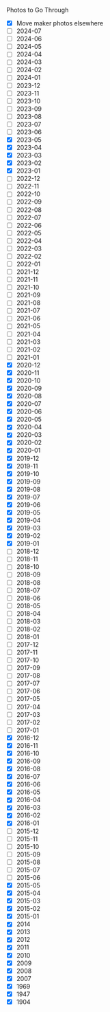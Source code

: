 Photos to Go Through
- [x] Move maker photos elsewhere
- [ ]  2024-07
- [ ]  2024-06
- [ ]  2024-05
- [ ]  2024-04
- [ ]  2024-03
- [ ]  2024-02
- [ ]  2024-01
- [ ]  2023-12
- [ ]  2023-11
- [ ]  2023-10
- [ ]  2023-09
- [ ]  2023-08
- [ ]  2023-07
- [ ]  2023-06
- [x]  2023-05
- [x]  2023-04
- [x]  2023-03
- [x]  2023-02
- [x]  2023-01
- [ ]  2022-12
- [ ]  2022-11
- [ ]  2022-10
- [ ]  2022-09
- [ ]  2022-08
- [ ]  2022-07
- [ ]  2022-06
- [ ]  2022-05
- [ ]  2022-04
- [ ]  2022-03
- [ ]  2022-02
- [ ]  2022-01
- [ ]  2021-12
- [ ]  2021-11
- [ ]  2021-10
- [ ]  2021-09
- [ ]  2021-08
- [ ]  2021-07
- [ ]  2021-06
- [ ]  2021-05
- [ ]  2021-04
- [ ]  2021-03
- [ ]  2021-02
- [ ]  2021-01
- [x]  2020-12
- [x]  2020-11
- [x]  2020-10
- [x]  2020-09
- [x]  2020-08
- [x]  2020-07
- [x]  2020-06
- [x]  2020-05
- [x]  2020-04
- [x]  2020-03
- [x]  2020-02
- [x]  2020-01
- [x]  2019-12
- [x]  2019-11
- [x]  2019-10
- [x]  2019-09
- [x]  2019-08
- [x]  2019-07
- [x]  2019-06
- [x]  2019-05
- [x]  2019-04
- [x]  2019-03
- [x]  2019-02
- [x]  2019-01
- [ ]  2018-12
- [ ]  2018-11
- [ ]  2018-10
- [ ]  2018-09
- [ ]  2018-08
- [ ]  2018-07
- [ ]  2018-06
- [ ]  2018-05
- [ ]  2018-04
- [ ]  2018-03
- [ ]  2018-02
- [ ]  2018-01
- [ ]  2017-12
- [ ]  2017-11
- [ ]  2017-10
- [ ]  2017-09
- [ ]  2017-08
- [ ]  2017-07
- [ ]  2017-06
- [ ]  2017-05
- [ ]  2017-04
- [ ]  2017-03
- [ ]  2017-02
- [ ]  2017-01
- [x]  2016-12
- [x]  2016-11
- [x]  2016-10
- [x]  2016-09
- [x]  2016-08
- [x]  2016-07
- [x]  2016-06
- [x]  2016-05
- [x]  2016-04
- [x]  2016-03
- [x]  2016-02
- [x]  2016-01
- [ ]  2015-12
- [ ]  2015-11
- [ ]  2015-10
- [ ]  2015-09
- [ ]  2015-08
- [ ]  2015-07
- [ ]  2015-06
- [x]  2015-05
- [x]  2015-04
- [x]  2015-03
- [x]  2015-02
- [x]  2015-01
- [x]  2014
- [x]  2013
- [x]  2012
- [x]  2011
- [x]  2010
- [x]  2009
- [x]  2008
- [x]  2007
- [x]  1969
- [x]  1947
- [x]  1904